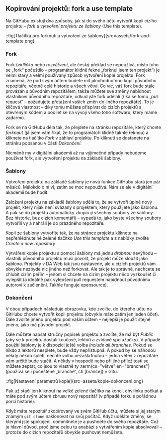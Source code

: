 ## Kopírování projektů: fork a use template

Na GitHubu existují dva způsoby, jak si do svého účtu vytvořit kopii cizího projektu – _fork_ a _vytvoření projektu ze šablony_ (Use this template).

::fig[Tlačítka pro forknutí a vytvoření ze šablony]{src=assets/fork-and-template.png}

### Fork

Fork (_vidlička_ nebo _rozvětvení_, ale český překlad se nepoužívá, místo toho se „fork“ počeštilo – programátor klidně řekne „forknul jsem ten projekt“) je velmi starý a velmi používaný způsob vytvoření kopie projektu. Fork znamená, že pod svým účtem budete mít plnohodnotnou kopii původního repozitáře, včetně celé historie a všech větví. Co víc, váš fork bude stále provázán s původním repozitářem, takže můžete své změny nabídnout vlastníkovi původního repozitáře, odkud jste fork udělali (říká se tomu „pull request“ – požadujete přetažení vašich změn do jiného repozitáře). To je klíčová vlastnost – díky tomu můžete přispívat do cizích projektů s otevřeným kódem a podílet se na vývoji všeho toho softwaru, který máme zadarmo.

Fork se na GitHubu dělá tak, že přejdete na stránku repozitáře, který chcete _forknout_ (já jsem vám říkal, že to programátoři klidně takhle řeknou) a kliknete na tlačítko _Fork_ v záhlaví projektu. Po kliknutí se dostanete na stránku popsanou v části _Dokončení_.

Nicméně my v digitální akademii až na výjimečné případy nebudeme používat fork, ale vytvoření projektu na základě šablony.

### Šablony

Vytvoření projektu na základě šablony je nová funkce GitHubu stará jen pár měsíců. Málokdo o ní ví, zatím se moc nepoužívá. Nám se ale v digitální akademii bude hodit.

Založení projektu na základě šablony udělá to, že se vytvoří úplně nový projekt, který nijak není svázaný s projektem, který použijete jako šablonu. A pak se do projektu automaticky zkopírují všechny soubory ze šablony. Bez historie, bez cizích komentářů – vypadá to, jako byste všechny soubory vytvořili vy a nahráli je do prázdného repozitáře.

Kopii ze šablony vytvoříte tak, že na stránce projektu kliknete na nepřehlédnutelné zelené tlačítko _Use this template_ a z nabídky zvolíte _Create a new repository_.

Vytváření kopie projektu s pomocí šablony má jednu _drobnou_ nevýhodu – vlastník původního projektu musí povolit, že projekt může sloužit jako šablona. Projekty v DA Web tak jsou nastavené, ale u cizích projektů vám obvykle nezbyde nic jiného než forkovat. Ale tak je to správně, nechcete se chlubit cizím peřím – jenom si chcete na cizím projektu něco vyzkoušet či vylepšit (a ideálně pak vylepšení pull requestem nabídnout původnímu autorovi k začlenění. Takhle funguje opensource).

### Dokončení

V obou případech následuje obrazovka, kde zvolíte, do kterého účtu na GitHubu chcete vytvořit kopii projektu (obvykle máte zatím jen jeden účet). Dále zvolíte jméno projektu pod vaším účtem – nejlepší je použít stejné jméno, jako má původní projekt.

Dále můžete napsat stručný popisek projektu a zvolíte, že má být _Public_ (aby se k projektu dostali koučové, lektoři a zvídavé spolužačky). V případě použití šablony je k dispozici ještě volba _Include all branches_. Pokud se nikdo z lektorů nesplete, bude vždy nepřístupná. A pokud by se náhodou někdy někdo spletl, nechte volbu nezaškrtnutou – jedna větev z repozitáře vám určitě bude stačit. A někdy v hospodě nebo při jiné příležitosti se můžete zeptat, co jsou to vlastně ty :term{cs="větve" en="branches"} (používá se i počeštěné „branche“, čti \[branče\]) v Gitu.

::fig[Nastavení parametrů kopie]{src=assets/kopie-dokonceni.png}

Pak už stačí jen kliknout na velké zelené tlačítko na konci, chvilinku počkat a máte pod svým účtem zbrusu nový repozitář (v případě forku s pořádnou porcí historie).

Když máte repozitář zkopírovaný ve svém GitHub účtu, můžete si jej starým známým `git clone` naklonovat na svůj počítač. Když uděláte změny, se kterými jste spokojeni, commitnete je a pushnete do svého repozitáře. Což je hlavní důvod, proč jsme celou tu anabázi s vytvářením kopie absolvovali – protože do cizích repozitářů obvykle pushovat nemůžete.
